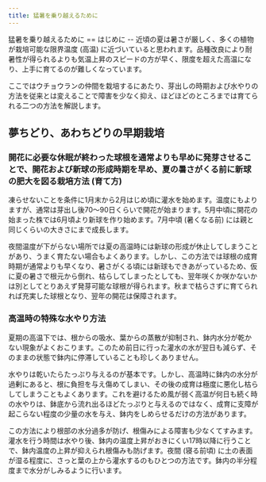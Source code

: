 ```yaml
---
title: 猛暑を乗り越えるために
---
```

<link rel="stylesheet" href="/assets/stylesheets/ponerorchis.css" />
猛暑を乗り越えるために
==
はじめに
--
近頃の夏は暑さが厳しく、多くの植物が栽培可能な限界温度 (高温) に近づいていると思われます。品種改良により耐暑性が得られるよりも気温上昇のスピードの方が早く、限度を超えた高温になり、上手に育てるのが難しくなっています。

ここではウチョウランの仲間を栽培するにあたり、芽出しの時期および水やりの方法を従来とは変えることで障害を少なく抑え、ほどほどのところまでは育てられる二つの方法を解説します。

夢ちどり、あわちどりの早期栽培
--
### 開花に必要な休眠が終わった球根を通常よりも早めに発芽させることで、開花および新球の形成時期を早め、夏の暑さがくる前に新球の肥大を図る栽培方法 (育て方)
凍らせないことを条件に1月末から2月はじめ頃に灌水を始めます。温度にもよりますが、通常は芽出し後70～90日くらいで開花が始まります。5月中頃に開花の始まった株では6月頃より新球を作り始めます。7月中頃 (暑くなる前) には親と同じくらいの大きさにまで成長します。

夜間温度が下がらない場所では夏の高温時には新球の形成が休止してしまうことがあり、うまく育たない場合もよくあります。しかし、この方法では球根の成育時期が通常よりも早くなり、暑さがくる頃には新球もできあがっているため、仮に夏の暑さで根元から倒れ、枯らしてしまったとしても、翌年咲くか咲かないかは別としてとりあえず発芽可能な球根が得られます。秋まで枯らさずに育てられれば充実した球根となり、翌年の開花は保障されます。

### 高温時の特殊な水やり方法
夏期の高温下では、根からの吸水、葉からの蒸散が抑制され、鉢内水分が乾かない現象がよくおこります。このため前日に行った灌水の水が翌日も減らず、そのままの状態で鉢内に停滞していることも珍しくありません。

水やりは乾いたらたっぷり与えるのが基本です。しかし、高温時に鉢内の水分が過剰にあると、根に負担を与え傷めてしまい、その後の成育は極度に悪化し枯らしてしまうこともよくあります。これを避けるため風が弱く高温が何日も続く時の水やりは、鉢底から流れ出るほどたっぷりと与えるのではなく、成育に支障が起こらない程度の少量の水を与え、鉢内をしめらせるだけの方法があります。

この方法により根部の水分過多が防げ、根傷みによる障害も少なくてすみます。灌水を行う時間は水やり後、鉢内の温度上昇がおきにくい17時以降に行うことで、鉢内温度の上昇が抑えられ根傷みも防げます。夜間 (寝る前頃) に土の表面が湿る程度に、さっと葉の上から灌水するのもひとつの方法です。鉢内の半分程度まで水分がしみるように行います。
